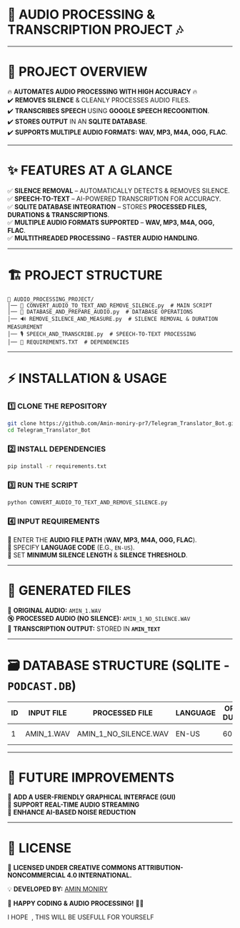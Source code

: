 # 🎤 **AUDIO PROCESSING & TRANSCRIPTION PROJECT** 🎶

---

# 📌 **PROJECT OVERVIEW**

🔥 **AUTOMATES AUDIO PROCESSING WITH HIGH ACCURACY** 🔥\
✔️ **REMOVES SILENCE** & CLEANLY PROCESSES AUDIO FILES.\
✔️ **TRANSCRIBES SPEECH** USING **GOOGLE SPEECH RECOGNITION**.\
✔️ **STORES OUTPUT** IN AN **SQLITE DATABASE**.\
✔️ **SUPPORTS MULTIPLE AUDIO FORMATS:** **WAV, MP3, M4A, OGG, FLAC**.

---

# ✨ **FEATURES AT A GLANCE**

✅ **SILENCE REMOVAL** – AUTOMATICALLY DETECTS & REMOVES SILENCE.\
✅ **SPEECH-TO-TEXT** – AI-POWERED TRANSCRIPTION FOR ACCURACY.\
✅ **SQLITE DATABASE INTEGRATION** – STORES **PROCESSED FILES, DURATIONS & TRANSCRIPTIONS**.\
✅ **MULTIPLE AUDIO FORMATS SUPPORTED** – **WAV, MP3, M4A, OGG, FLAC**.\
✅ **MULTITHREADED PROCESSING** – **FASTER AUDIO HANDLING**.

---

# 🏗 **PROJECT STRUCTURE**

```
📁 AUDIO_PROCESSING_PROJECT/
│── 🎵 CONVERT_AUDIO_TO_TEXT_AND_REMOVE_SILENCE.py  # MAIN SCRIPT  
│── 📜 DATABASE_AND_PREPARE_AUDIO.py  # DATABASE OPERATIONS  
│── 🔊 REMOVE_SILENCE_AND_MEASURE.py  # SILENCE REMOVAL & DURATION MEASUREMENT  
│── 🎙 SPEECH_AND_TRANSCRIBE.py  # SPEECH-TO-TEXT PROCESSING  
│── 📜 REQUIREMENTS.TXT  # DEPENDENCIES  
```

---

# ⚡ **INSTALLATION & USAGE**

### 1️⃣ **CLONE THE REPOSITORY**

```bash
git clone https://github.com/Amin-moniry-pr7/Telegram_Translator_Bot.git
cd Telegram_Translator_Bot
```

### 2️⃣ **INSTALL DEPENDENCIES**

```bash
pip install -r requirements.txt
```

### 3️⃣ **RUN THE SCRIPT**

```bash
python CONVERT_AUDIO_TO_TEXT_AND_REMOVE_SILENCE.py
```

### 4️⃣ **INPUT REQUIREMENTS**

🔹 ENTER THE **AUDIO FILE PATH** (**WAV, MP3, M4A, OGG, FLAC**).\
🔹 SPECIFY **LANGUAGE CODE** (E.G., `EN-US`).\
🔹 SET **MINIMUM SILENCE LENGTH** & **SILENCE THRESHOLD**.

---

# 📂 **GENERATED FILES**

🎵 **ORIGINAL AUDIO:** `AMIN_1.WAV`\
🔇 **PROCESSED AUDIO (NO SILENCE):** `AMIN_1_NO_SILENCE.WAV`\
📜 **TRANSCRIPTION OUTPUT:** STORED IN **`AMIN_TEXT`**

---

# 🗃 **DATABASE STRUCTURE (SQLITE - ********`PODCAST.DB`********)**

| ID | INPUT FILE  | PROCESSED FILE           | LANGUAGE | ORIGINAL DURATION | PROCESSED DURATION | TRANSCRIPTION              | TIMESTAMP  |
| -- | ----------- | ------------------------ | -------- | ----------------- | ------------------ | -------------------------- | ---------- |
| 1  | AMIN\_1.WAV | AMIN\_1\_NO\_SILENCE.WAV | EN-US    | 60s               | 45s                | "HELLO, THIS IS A TEST..." | 2025-02-10 |

---

# 🎯 **FUTURE IMPROVEMENTS**

📡 **ADD A USER-FRIENDLY GRAPHICAL INTERFACE (GUI)**\
📡 **SUPPORT REAL-TIME AUDIO STREAMING**\
🧠 **ENHANCE AI-BASED NOISE REDUCTION**

---

# 📜 **LICENSE**

🔖 **LICENSED UNDER CREATIVE COMMONS ATTRIBUTION-NONCOMMERCIAL 4.0 INTERNATIONAL.**

💡 **DEVELOPED BY:** [AMIN MONIRY](https://github.com/Amin-moniry-pr7/)

🎤 **HAPPY CODING & AUDIO PROCESSING!** 🚀🎶

I HOPE  , THIS WILL BE USEFULL FOR YOURSELF
